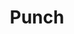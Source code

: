 ---
layout: recette-v2
categories: [recettes]
hidden: true
lang: fr
sitemap: true
title: Punch
type: boisson
---